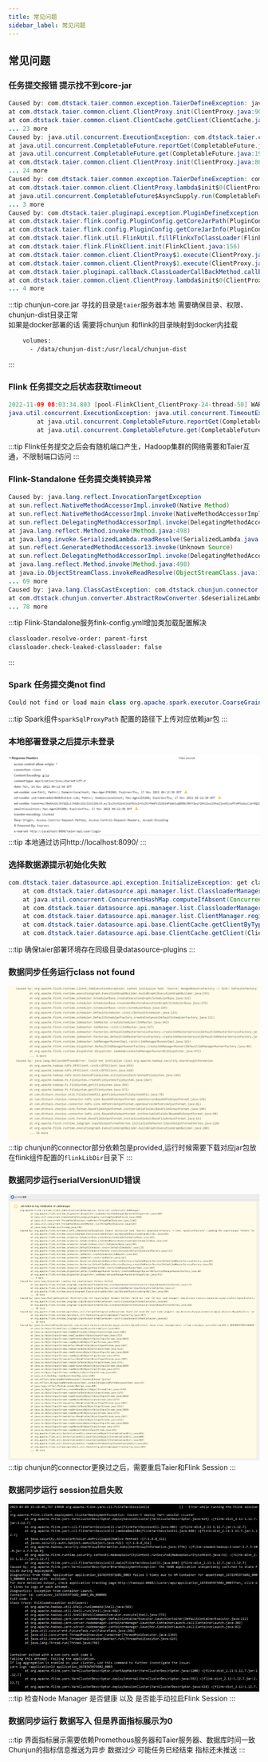```yaml
---
title: 常见问题
sidebar_label: 常见问题
---
```



## 常见问题

### 任务提交报错 提示找不到core-jar
```java
Caused by: com.dtstack.taier.common.exception.TaierDefineException: java.util.concurrent.ExecutionException: com.dtstack.taier.common.exception.TaierDefineException: com.dtstack.taier.pluginapi.exception.PluginDefineException: Can not find chunjun core jar in path: /usr/local/chunjun-dist
at com.dtstack.taier.common.client.ClientProxy.init(ClientProxy.java:90)
at com.dtstack.taier.common.client.ClientCache.getClient(ClientCache.java:102)
... 23 more
Caused by: java.util.concurrent.ExecutionException: com.dtstack.taier.common.exception.TaierDefineException: com.dtstack.taier.pluginapi.exception.PluginDefineException: Can not find chunjun core jar in path: /usr/local/chunjun-dist
at java.util.concurrent.CompletableFuture.reportGet(CompletableFuture.java:357)
at java.util.concurrent.CompletableFuture.get(CompletableFuture.java:1915)
at com.dtstack.taier.common.client.ClientProxy.init(ClientProxy.java:86)
... 24 more
Caused by: com.dtstack.taier.common.exception.TaierDefineException: com.dtstack.taier.pluginapi.exception.PluginDefineException: Can not find chunjun core jar in path: /usr/local/chunjun-dist
at com.dtstack.taier.common.client.ClientProxy.lambda$init$0(ClientProxy.java:84)
at java.util.concurrent.CompletableFuture$AsyncSupply.run(CompletableFuture.java:1590)
... 3 more
Caused by: com.dtstack.taier.pluginapi.exception.PluginDefineException: Can not find chunjun core jar in path: /usr/local/chunjun-dist
at com.dtstack.taier.flink.config.PluginConfig.getCoreJarPath(PluginConfig.java:106)
at com.dtstack.taier.flink.config.PluginConfig.getCoreJarInfo(PluginConfig.java:83)
at com.dtstack.taier.flink.util.FlinkUtil.fillFlinkxToClassLoader(FlinkUtil.java:272)
at com.dtstack.taier.flink.FlinkClient.init(FlinkClient.java:156)
at com.dtstack.taier.common.client.ClientProxy$1.execute(ClientProxy.java:79)
at com.dtstack.taier.common.client.ClientProxy$1.execute(ClientProxy.java:76)
at com.dtstack.taier.pluginapi.callback.ClassLoaderCallBackMethod.callbackAndReset(ClassLoaderCallBackMethod.java:31)
at com.dtstack.taier.common.client.ClientProxy.lambda$init$0(ClientProxy.java:76)
... 4 more
```
:::tip 
chunjun-core.jar 寻找的目录是`taier`服务器本地 需要确保目录、权限、chunjun-dist目录正常  
如果是docker部署的话 需要将chunjun 和flink的目录映射到docker内挂载  
```xml
    volumes:
      - /data/chunjun-dist:/usr/local/chunjun-dist
```
:::


### Flink 任务提交之后状态获取timeout
```java
2022-11-09 08:03:34.803 [pool-FlinkClient_ClientProxy-24-thread-50] WARN  o.a.flink.client.program.rest.RestClusterClient [RestClusterClient.java:699] - Could not retrieve the web interface URL for the cluster.
java.util.concurrent.ExecutionException: java.util.concurrent.TimeoutException
        at java.util.concurrent.CompletableFuture.reportGet(CompletableFuture.java:357)
        at java.util.concurrent.CompletableFuture.get(CompletableFuture.java:1908)
```

:::tip
Flink任务提交之后会有随机端口产生，Hadoop集群的网络需要和Taier互通，不限制端口访问
:::


### Flink-Standalone 任务提交类转换异常
```java
Caused by: java.lang.reflect.InvocationTargetException
at sun.reflect.NativeMethodAccessorImpl.invoke0(Native Method)
at sun.reflect.NativeMethodAccessorImpl.invoke(NativeMethodAccessorImpl.java:62)
at sun.reflect.DelegatingMethodAccessorImpl.invoke(DelegatingMethodAccessorImpl.java:43)
at java.lang.reflect.Method.invoke(Method.java:498)
at java.lang.invoke.SerializedLambda.readResolve(SerializedLambda.java:230)
at sun.reflect.GeneratedMethodAccessor13.invoke(Unknown Source)
at sun.reflect.DelegatingMethodAccessorImpl.invoke(DelegatingMethodAccessorImpl.java:43)
at java.lang.reflect.Method.invoke(Method.java:498)
at java.io.ObjectStreamClass.invokeReadResolve(ObjectStreamClass.java:1275)
... 69 more
Caused by: java.lang.ClassCastException: com.dtstack.chunjun.connector.jdbc.converter.JdbcColumnConverter cannot be cast to com.dtstack.chunjun.converter.AbstractRowConverter
at com.dtstack.chunjun.converter.AbstractRowConverter.$deserializeLambda$(AbstractRowConverter.java:54)
... 78 more

```
:::tip
Flink-Standalone服务fink-config.yml增加类加载配置解决  
```xml
classloader.resolve-order: parent-first
classloader.check-leaked-classloader: false
```
:::


### Spark 任务提交类not find
```java
Could not find or load main class org.apache.spark.executor.CoarseGrainedExecutorBackend
```
:::tip
Spark组件`sparkSqlProxyPath` 配置的路径下上传对应依赖jar包
:::


### 本地部署登录之后提示未登录
![login_error](../../static/img/example/login_error.png)
:::tip
本地通过访问http://localhost:8090/
:::


### 选择数据源提示初始化失败
```java
com.dtstack.taier.datasource.api.exception.InitializeException: get classloader error, pluginName: mysql5
	at com.dtstack.taier.datasource.api.manager.list.ClassloaderManager.lambda$getClassloaderByPluginName$0(ClassloaderManager.java:184)
	at java.util.concurrent.ConcurrentHashMap.computeIfAbsent(ConcurrentHashMap.java:1660)
	at com.dtstack.taier.datasource.api.manager.list.ClassloaderManager.getClassloaderByPluginName(ClassloaderManager.java:178)
	at com.dtstack.taier.datasource.api.manager.list.ClientManager.registerClient(ClientManager.java:90)
	at com.dtstack.taier.datasource.api.base.ClientCache.getClientByType(ClientCache.java:74)
	at com.dtstack.taier.datasource.api.base.ClientCache.getClient(ClientCache.java:78)
```

:::tip 确保taier部署环境存在同级目录datasource-plugins
:::

### 数据同步任务运行class not found

![login_error](../../static/img/example/class_not_find.png)  
:::tip chunjun的connector部分依赖包是provided,运行时候需要下载对应jar包放在flink组件配置的`flinkLibDir`目录下
:::

### 数据同步运行serialVersionUID错误

![login_error](../../static/img/example/versionuid.png)  
:::tip chunjun的connector更换过之后，需要重启Taier和Flink Session
:::

### 数据同步运行 session拉启失败

![login_error](../../static/img/example/session_launch.png)  
:::tip 检查Node Manager 是否健康 以及 是否能手动拉启Flink Session
:::

### 数据同步运行 数据写入 但是界面指标展示为0

:::tip 界面指标展示需要依赖Promethous服务器和Taier服务器、数据库时间一致  
Chunjun的指标信息推送为异步 数据过少 可能任务已经结束 指标还未推送
:::
